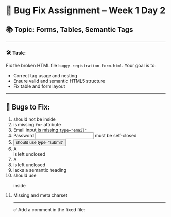 # 🐞 Bug Fix Assignment – Week 1 Day 2

## 📚 Topic: Forms, Tables, Semantic Tags

---

### 🛠️ Task:
Fix the broken HTML file `buggy-registration-form.html`. Your goal is to:
- Correct tag usage and nesting
- Ensure valid and semantic HTML5 structure
- Fix table and form layout

---

## 🐛 Bugs to Fix:
1. <form> should not be inside <table>
2. <label> is missing `for` attribute
3. Email input is missing `type="email"`
4. Password <input> must be self-closed
5. <button> should use type="submit"
6. A <tr> is left unclosed
7. A <li> is left unclosed
8. <aside> lacks a semantic heading
9. <footer> should use <p> inside
10. Missing <!DOCTYPE html> and meta charset

---

✅ Add a comment in the fixed file:
<!-- FIXED BY: Your Name -->
